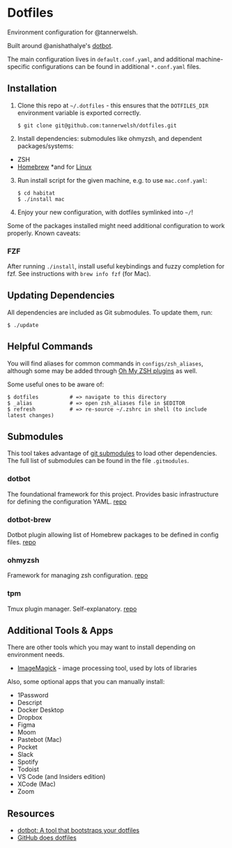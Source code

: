# Dotfiles

Environment configuration for @tannerwelsh.

Built around @anishathalye's [dotbot](https://github.com/anishathalye/dotbot/).

The main configuration lives in `default.conf.yaml`, and additional machine-specific configurations can be found in additional `*.conf.yaml` files.

## Installation

1. Clone this repo at `~/.dotfiles` - this ensures that the `DOTFILES_DIR` environment variable is exported correctly.
    ```shell
    $ git clone git@github.com:tannerwelsh/dotfiles.git
    ```

2. Install dependencies: submodules like ohmyzsh, and dependent packages/systems:
  - ZSH
  - [Homebrew](https://brew.sh/) \*and for [Linux](https://docs.brew.sh/Homebrew-on-Linux)

3. Run install script for the given machine, e.g. to use `mac.conf.yaml`:
    ```shell
    $ cd habitat
    $ ./install mac
    ```

4. Enjoy your new configuration, with dotfiles symlinked into `~/`!

Some of the packages installed might need additional configuration to work properly. Known caveats:

### FZF

After running `./install`, install useful keybindings and fuzzy completion for fzf. See instructions with `brew info fzf` (for Mac).

## Updating Dependencies

All dependencies are included as Git submodules. To update them, run:

```shell
$ ./update
```

## Helpful Commands

You will find aliases for common commands in `configs/zsh_aliases`, although some may be added through [Oh My ZSH plugins](https://github.com/ohmyzsh/ohmyzsh/wiki/Plugins) as well.

Some useful ones to be aware of:

```shell
$ dotfiles          # => navigate to this directory
$ _alias            # => open zsh_aliases file in $EDITOR
$ refresh           # => re-source ~/.zshrc in shell (to include latest changes)
```

## Submodules

This tool takes advantage of [git submodules](https://git-scm.com/book/en/v2/Git-Tools-Submodules) to load other dependencies. The full list of submodules can be found in the file `.gitmodules`.

### dotbot

The foundational framework for this project. Provides basic infrastructure for defining the configuration YAML.
[repo](https://github.com/anishathalye/dotbot/)

### dotbot-brew

Dotbot plugin allowing list of Homebrew packages to be defined in config files.
[repo](https://github.com/d12frosted/dotbot-brew)

### ohmyzsh

Framework for managing zsh configuration.
[repo](https://github.com/ohmyzsh/ohmyzsh)

### tpm

Tmux plugin manager. Self-explanatory.
[repo](https://github.com/tmux-plugins/tpm)

## Additional Tools & Apps

There are other tools which you may want to install depending on environment needs.

- [ImageMagick](https://imagemagick.org/) - image processing tool, used by lots of libraries

Also, some optional apps that you can manually install:

- 1Password
- Descript
- Docker Desktop
- Dropbox
- Figma
- Moom
- Pastebot (Mac)
- Pocket
- Slack
- Spotify
- Todoist
- VS Code (and Insiders edition)
- XCode (Mac)
- Zoom

## Resources

- [dotbot: A tool that bootstraps your dotfiles](https://github.com/anishathalye/dotbot/)
- [GitHub does dotfiles](https://dotfiles.github.io)
